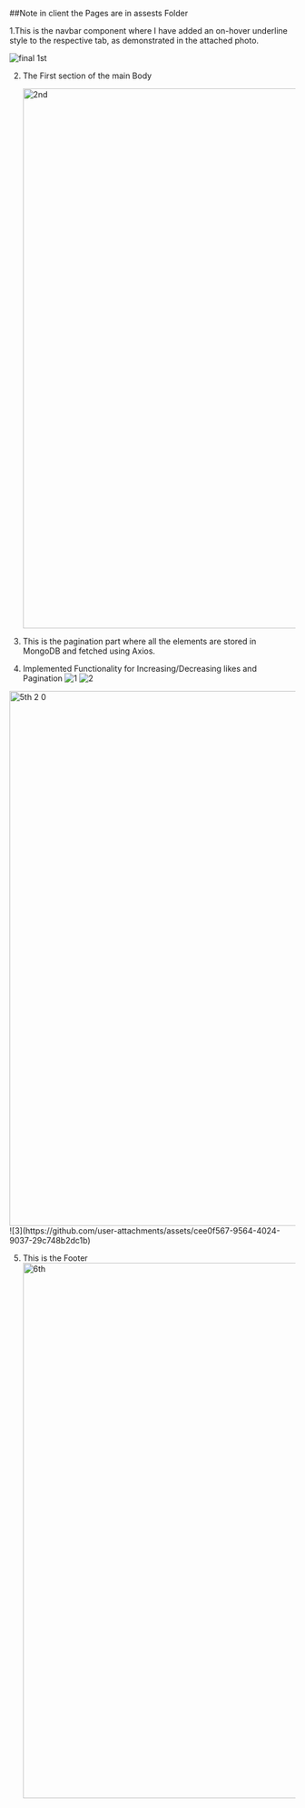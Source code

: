 ##Note in client the Pages are in assests Folder

1.This is the navbar component where I have added an on-hover underline style to the respective tab, as demonstrated in the attached photo.

![final 1st](https://github.com/user-attachments/assets/3044b2b8-bbce-4a28-b7a3-b56a78c0cefc)

2. The First section of the main Body

   <img width="949" alt="2nd" src="https://github.com/user-attachments/assets/c69846f1-a25b-4886-bc59-2e0226a5f109">

3. This is the pagination part where all the elements are stored in MongoDB and fetched using Axios.
4. Implemented Functionality for Increasing/Decreasing likes and Pagination
   ![1](https://github.com/user-attachments/assets/45ba3dae-9023-4ef4-8fed-daa4a854bc42)
![2](https://github.com/user-attachments/assets/593f67f3-5c98-4dd4-8a78-0263c3eb54b4)
<img width="940" alt="5th 2 0" src="https://github.com/user-attachments/assets/973a7d67-1ccd-48a4-968b-824128623c7b">
![3](https://github.com/user-attachments/assets/cee0f567-9564-4024-9037-29c748b2dc1b)

5. This is the Footer
   <img width="941" alt="6th " src="https://github.com/user-attachments/assets/a92e6a6f-676d-482b-bbdc-03f0bf8cdb04">
